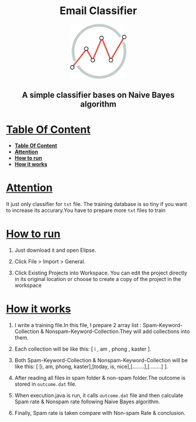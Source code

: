 <h1 align="center">Email Classifier</h1>
<p align="center">
    <img height="150px" src="./logo.png" >
</p>
<h2 align="center">A simple classifier bases on Naive Bayes algorithm</h2>

# [**Table Of Content**](#table-of-content)
- [**Table Of Content**](#table-of-content)
- [**Attention**](#attention)
- [**How to run**](#how-to-run)
- [**How it works**](#how-it-works)

# [**Attention**](#attention)
It just only classifier for `txt` file.
The training database is so tiny if you want to increase its accurary.You have to prepare more `txt` files to train

# [**How to run**](#how-to-run)
1. Just download it and open Elipse.
   
2. Click File > Import > General.
   
3. Click Existing Projects into Workspace. You can edit the project directly in its original location or choose to create a copy of the project in the workspace

# [**How it works**](#how-it-works)
1. I write a training file.In this file, I prepare 2 array list : Spam-Keyword-Collection & Nonspam-Keyword-Collection.They will add collections into them.
   
2. Each collection will be like this: [ i , am , phong , kaster ].
   
3. Both Spam-Keyword-Collection & Nonspam-Keyword-Collection will be like this: [ [i, am, phong, kaster],[today, is, nice],[........],[........] ].
   
4. After reading all files in spam folder & non-spam folder.The outcome is stored in `outcome.dat` file.
   
5. When execution.java is run, it calls `outcome.dat` file and then calculate Spam rate & Nonspam rate following Naive Bayes algorithm.
   
6. Finally, Spam rate is taken compare with Non-spam Rate & conclusion.
